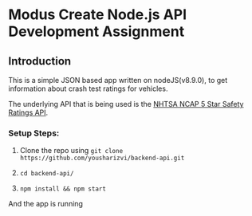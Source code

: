 # Modus Create Node.js API Development Assignment

## Introduction

This is a simple JSON based app written on nodeJS(v8.9.0), to get information about crash test ratings for vehicles.

The underlying API that is being used is the [NHTSA NCAP 5 Star Safety Ratings API](https://one.nhtsa.gov/webapi/Default.aspx?SafetyRatings/API/5).

### Setup Steps:
1. Clone the repo using 
```git clone https://github.com/yousharizvi/backend-api.git```

2. ```cd backend-api/```
3. ```npm install && npm start```

And the app is running